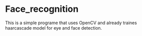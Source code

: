 # Face_recognition

This is a simple programe that uses OpenCV and already traines haarcascade model for eye and face detection.
